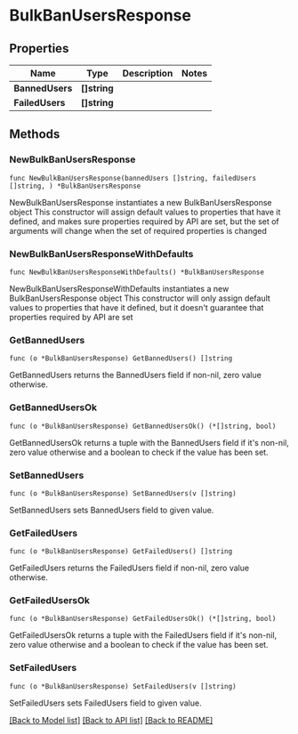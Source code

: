 # BulkBanUsersResponse

## Properties

Name | Type | Description | Notes
------------ | ------------- | ------------- | -------------
**BannedUsers** | **[]string** |  | 
**FailedUsers** | **[]string** |  | 

## Methods

### NewBulkBanUsersResponse

`func NewBulkBanUsersResponse(bannedUsers []string, failedUsers []string, ) *BulkBanUsersResponse`

NewBulkBanUsersResponse instantiates a new BulkBanUsersResponse object
This constructor will assign default values to properties that have it defined,
and makes sure properties required by API are set, but the set of arguments
will change when the set of required properties is changed

### NewBulkBanUsersResponseWithDefaults

`func NewBulkBanUsersResponseWithDefaults() *BulkBanUsersResponse`

NewBulkBanUsersResponseWithDefaults instantiates a new BulkBanUsersResponse object
This constructor will only assign default values to properties that have it defined,
but it doesn't guarantee that properties required by API are set

### GetBannedUsers

`func (o *BulkBanUsersResponse) GetBannedUsers() []string`

GetBannedUsers returns the BannedUsers field if non-nil, zero value otherwise.

### GetBannedUsersOk

`func (o *BulkBanUsersResponse) GetBannedUsersOk() (*[]string, bool)`

GetBannedUsersOk returns a tuple with the BannedUsers field if it's non-nil, zero value otherwise
and a boolean to check if the value has been set.

### SetBannedUsers

`func (o *BulkBanUsersResponse) SetBannedUsers(v []string)`

SetBannedUsers sets BannedUsers field to given value.


### GetFailedUsers

`func (o *BulkBanUsersResponse) GetFailedUsers() []string`

GetFailedUsers returns the FailedUsers field if non-nil, zero value otherwise.

### GetFailedUsersOk

`func (o *BulkBanUsersResponse) GetFailedUsersOk() (*[]string, bool)`

GetFailedUsersOk returns a tuple with the FailedUsers field if it's non-nil, zero value otherwise
and a boolean to check if the value has been set.

### SetFailedUsers

`func (o *BulkBanUsersResponse) SetFailedUsers(v []string)`

SetFailedUsers sets FailedUsers field to given value.



[[Back to Model list]](../README.md#documentation-for-models) [[Back to API list]](../README.md#documentation-for-api-endpoints) [[Back to README]](../README.md)


